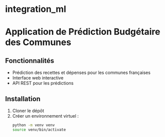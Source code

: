 # integration_ml

# Application de Prédiction Budgétaire des Communes

## Fonctionnalités
- Prédiction des recettes et dépenses pour les communes françaises
- Interface web interactive
- API REST pour les prédictions

## Installation
1. Cloner le dépôt
2. Créer un environnement virtuel :
   ```bash
   python -m venv venv
   source venv/bin/activate

